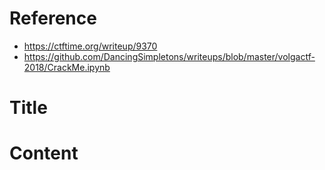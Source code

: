 # Reference

[//]: <> (文章所涉及到的技术点、WriteUp的链接)

* https://ctftime.org/writeup/9370
* https://github.com/DancingSimpletons/writeups/blob/master/volgactf-2018/CrackMe.ipynb

# Title

[//]: <> (题目)



# Content

[//]: <> (WriteUp内容)


